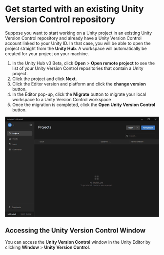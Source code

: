 # Get started with an existing Unity Version Control repository

Suppose you want to start working on a Unity project in an existing Unity Version Control repository and already have a Unity Version Control account linked to your Unity ID. In that case, you will be able to open the project straight from the **Unity Hub**. A workspace will automatically be created for your project on your machine.

1. In the Unity Hub v3 Beta, click **Open** > **Open remote project** to see the list of your Unity Version Control repositories that contain a Unity project.
2. Click the project and click **Next**.
3. Click the Editor version and platform and click the **change version** button.
4. In the Editor pop-up, click the **Migrate** button to migrate your local workspace to a Unity Version Control workspace
5. Once the migration is completed, click the **Open Unity Version Control** button.

![Plastic Hub](images/plasticHub.gif)

## Accessing the Unity Version Control Window

You can access the **Unity Version Control** window in the Unity Editor by clicking **Window** &gt; **Unity Version Control**.
